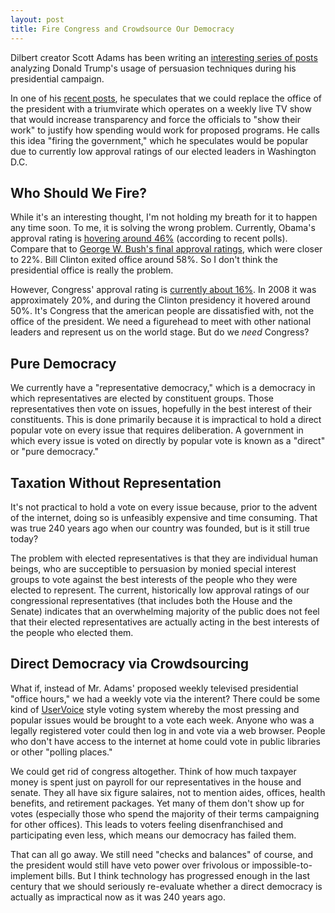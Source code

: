 ```yaml
---
layout: post
title: Fire Congress and Crowdsource Our Democracy
---
```


Dilbert creator Scott Adams has been writing an [interesting series of posts](http://blog.dilbert.com/tagged/Trump)
analyzing Donald Trump's usage of persuasion techniques during his presidential campaign.

In one of his [recent posts](http://blog.dilbert.com/post/138023808851/the-second-american-revolution-what-then),
he speculates that we could replace the office of the president with a triumvirate which
operates on a weekly live TV show that would increase transparency and force the officials
to "show their work" to justify how spending would work for proposed programs. He calls
this idea "firing the government," which he speculates would be popular due to
currently low approval ratings of our elected leaders in Washington D.C.

## Who Should We Fire? ##

While it's an interesting thought, I'm not holding my breath for it to happen any
time soon. To me, it is solving the wrong problem. Currently, Obama's approval rating
is [hovering around 46%](http://www.gallup.com/poll/188756/obama-averages-job-approval-year-seven.aspx)
(according to recent polls). Compare that to [George W. Bush's final approval ratings](http://www.cbsnews.com/news/bushs-final-approval-rating-22-percent/),
which were closer to 22%. Bill Clinton exited office around 58%. So I don't think the presidential
office is really the problem.

However, Congress' approval rating is [currently about 16%](http://www.gallup.com/poll/1600/Congress-Public.aspx). 
In 2008 it was approximately 20%, and during the Clinton presidency it hovered around 50%. It's
Congress that the american people are dissatisfied with, not the office of the president. We need
a figurehead to meet with other national leaders and represent us on the world stage. But do we
*need* Congress?

## Pure Democracy ##

We currently have a "representative democracy," which is a democracy in which representatives
are elected by constituent groups. Those representatives then vote on issues, hopefully in the
best interest of their constituents. This is done primarily because it is impractical to hold
a direct popular vote on every issue that requires deliberation. A government in which every
issue is voted on directly by popular vote is known as a "direct" or "pure democracy."

## Taxation Without Representation ## 

It's not practical to hold a vote on every issue because, prior to the advent of the internet,
doing so is unfeasibly expensive and time consuming. That was true 240 years ago when our country
was founded, but is it still true today?

The problem with elected representatives is that they are individual human beings, who are 
succeptible to persuasion by monied special interest groups to vote against the best 
interests of the people who they were elected to represent. The current, historically low approval 
ratings of our congressional representatives (that includes both the House and the Senate) indicates
that an overwhelming majority of the public does not feel that their elected representatives
are actually acting in the best interests of the people who elected them.

## Direct Democracy via Crowdsourcing ##

What if, instead of Mr. Adams' proposed weekly televised presidential "office hours," we had a weekly
vote via the interent? There could be some kind of [UserVoice](https://www.uservoice.com/) style
voting system whereby the most pressing and popular issues would be brought to a vote each week.
Anyone who was a legally registered voter could then log in and vote via a web browser. People
who don't have access to the internet at home could vote in public libraries or other "polling places."

We could get rid of congress altogether. Think of how much taxpayer money is spent just on payroll
for our representatives in the house and senate. They all have six figure salaires, not to mention aides, 
offices, health benefits, and retirement packages. Yet many of them don't show up for votes (especially
those who spend the majority of their terms campaigning for other offices). This leads to voters feeling
disenfranchised and participating even less, which means our democracy has failed them. 

That can all go away. We still need "checks and balances" of course, and the president would still have
veto power over frivolous or impossible-to-implement bills. But I think technology has progressed
enough in the last century that we should seriously re-evaluate whether a direct democracy is actually
as impractical now as it was 240 years ago.
